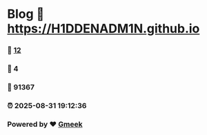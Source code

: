 # Blog :link: https://H1DDENADM1N.github.io 
### :page_facing_up: [12](https://H1DDENADM1N.github.io/tag.html) 
### :speech_balloon: 4 
### :hibiscus: 91367 
### :alarm_clock: 2025-08-31 19:12:36 
### Powered by :heart: [Gmeek](https://github.com/Meekdai/Gmeek)
